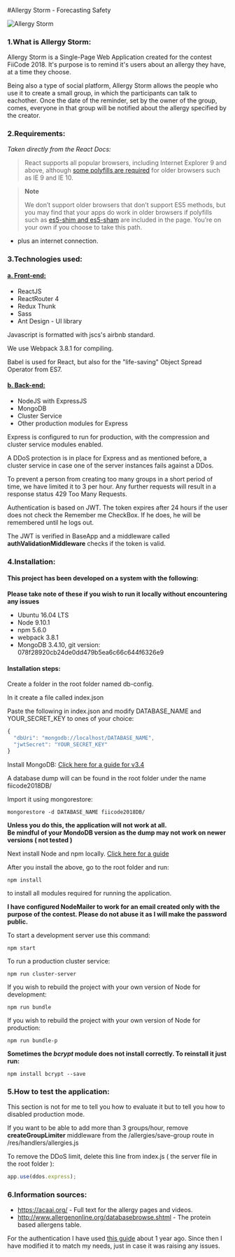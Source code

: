 #Allergy Storm - Forecasting Safety

![Allergy Storm](http://i.imgur.com/Ua80D2q.png)


<h3>1.What is Allergy Storm:</h3>

<p>Allergy Storm is a Single-Page Web Application created for the contest FiiCode 2018. It's purpose is to remind it's users about an allergy they have, at a time they choose.</p>
<p>Being also a type of social platform, Allergy Storm allows the people who use it to create a small group, in which the participants can talk to eachother. Once the date of the reminder, set by the owner of the group, comes, everyone in that group will be notified about the allergy specified by the creator.</p>

<h3>2.Requirements:</h3>

<i>Taken directly from the React Docs:</i>

<blockquote>
React supports all popular browsers, including Internet Explorer 9 and above, although <a href="https://reactjs.org/docs/javascript-environment-requirements.html">some polyfills are required</a> for older browsers such as IE 9 and IE 10.
</blockquote>

<blockquote>
<b>Note</b>

We don’t support older browsers that don’t support ES5 methods, but you may find that your apps do work in older browsers if polyfills such as <a href="https://github.com/es-shims/es5-shim">es5-shim and es5-sham</a> are included in the page. You’re on your own if you choose to take this path.
</blockquote>

- plus an internet connection.

<h3>3.Technologies used:</h3>

<h4><u>a. Front-end:</u></h4>

<ul>
<li>
ReactJS
</li>
<li>
ReactRouter 4
</li>
<li>
Redux Thunk
</li>
<li>
Sass
</li>
<li>
Ant Design - UI library
</li>
</ul>

<p>Javascript is formatted with jscs's airbnb standard.</p>
<p>We use Webpack 3.8.1 for compiling.</p>
<p>Babel is used for React, but also for the "life-saving" Object Spread Operator from ES7.</p>

<h4><u>b. Back-end:</u></h4>

<ul>
<li>
NodeJS with ExpressJS
</li>
<li>
MongoDB
</li>
<li>
Cluster Service
</li>
<li>
Other production modules for Express
</li>
</ul>

<p>Express is configured to run for production, with the compression and cluster service modules enabled.</p>
<p>A DDoS protection is in place for Express and as mentioned before, a cluster service in case one of the server instances fails against a DDos.</p>
<p>To prevent a person from creating too many groups in a short period of time, we have limited it to 3 per hour. Any further requests will result in a response status 429 Too Many Requests.</p>
<p>Authentication is based on JWT. The token expires after 24 hours if the user does not check the Remember me CheckBox. If he does, he will be remembered until he logs out.</p>
<p>The JWT is verified in BaseApp and a middleware called <b>authValidationMiddleware</b> checks if the token is valid.</p>

<h3>4.Installation:</h3>

<h4>This project has been developed on a system with the following:</h4>

<b>Please take note of these if you wish to run it locally without encountering any issues</b>

<ul>
<li>
Ubuntu 16.04 LTS
</li>
<li>
Node 9.10.1
</li>
<li>
npm 5.6.0
</li>
<li>
webpack 3.8.1
</li>
<li>
MongoDB 3.4.10, git version: 078f28920cb24de0dd479b5ea6c66c644f6326e9
</li>
</ul>

<h4>Installation steps:</h4>

<p>Create a folder in the root folder named db-config.</p>
<p>In it create a file called index.json</p>
<p>Paste the following in index.json and modify DATABASE_NAME and YOUR_SECRET_KEY to ones of your choice:</p>

```javascript
{
  "dbUri": "mongodb://localhost/DATABASE_NAME",
  "jwtSecret": "YOUR_SECRET_KEY"
}
```

<p>Install MongoDB: <a href="https://docs.mongodb.com/v3.4/installation/">Click here for a guide for v3.4</a></p>

<p>A database dump will can be found in the root folder under the name fiicode2018DB/

Import it using mongorestore:

```shell
mongorestore -d DATABASE_NAME fiicode2018DB/
```

</p>

<b>Unless you do this, the application will not work at all.</b>
<br/>
<b>Be mindful of your MondoDB version as the dump may not work on newer versions ( not tested )</b>

<p>
Next install Node and npm locally. <a href="https://www.npmjs.com/get-npm">Click here for a guide</a>
</p>

<p>After you install the above, go to the root folder and run:</p>

```shell
npm install
```

<p>to install all modules required for running the application.</p>

<b>I have configured NodeMailer to work for an email created only with the purpose of the contest. Please do not abuse it as I will make the password public.</b>

<p>To start a development server use this command:</p>

```shell
npm start
```

<p>To run a production cluster service:</p>

```shell
npm run cluster-server
```

<p>If you wish to rebuild the project with your own version of Node for development:</p>

```shell
npm run bundle
```

<p>If you wish to rebuild the project with your own version of Node for production:</p>

```shell
npm run bundle-p
```

<b>Sometimes the <i>bcrypt</i> module does not install correctly. To reinstall it just run:</b>

```shell
npm install bcrypt --save
```

<h3>5.How to test the application:</h3>

<p>This section is not for me to tell you how to evaluate it but to tell you how to disabled production mode.</p>

<p>If you want to be able to add more than 3 groups/hour, remove <b>createGroupLimiter</b> middleware from the /allergies/save-group route in /res/handlers/allergies.js</p>

<p>To remove the DDoS limit, delete this line from index.js ( the server file in the root folder ): </p>

```javascript
app.use(ddos.express);
```

<h3>6.Information sources:</h3>

<ul>
<li>
<a href="https://acaai.org/">https://acaai.org/</a> - Full text for the allergy pages and videos.
</li>
<li>
<a href="http://www.allergenonline.org/databasebrowse.shtml">http://www.allergenonline.org/databasebrowse.shtml</a> - The protein based allergens table.
</li>
</ul>

<p>For the authentication I have used <a href="https://vladimirponomarev.com/blog/authentication-in-react-apps-jwt">this guide</a> about 1 year ago. Since then I have modified it to match my needs, just in case it was raising any issues.</p>